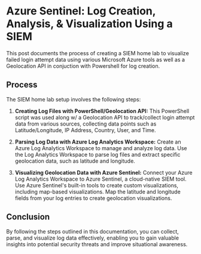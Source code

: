 # Azure Sentinel: Log Creation, Analysis, & Visualization Using a SIEM

This post documents the process of creating a SIEM home lab to visualize failed login attempt data using various Microsoft Azure tools as well as a Geolocation API in conjuction with Powershell for log creation.

## Process

The SIEM home lab setup involves the following steps:

1. **Creating Log Files with PowerShell/Geolocation API:** This PowerShell script was used along w/ a Geolocation API to track/collect login attempt data from various sources, collecting data points such as Latitude/Longitude, IP Address, Country, User, and Time.

2. **Parsing Log Data with Azure Log Analytics Workspace:** Create an Azure Log Analytics Workspace to manage and analyze log data. Use the Log Analytics Workspace to parse log files and extract specific geolocation data, such as latitude and longitude.

3. **Visualizing Geolocation Data with Azure Sentinel:** Connect your Azure Log Analytics Workspace to Azure Sentinel, a cloud-native SIEM tool. Use Azure Sentinel's built-in tools to create custom visualizations, including map-based visualizations. Map the latitude and longitude fields from your log entries to create geolocation visualizations.


## Conclusion

By following the steps outlined in this documentation, you can collect, parse, and visualize log data effectively, enabling you to gain valuable insights into potential security threats and improve situational awareness.


